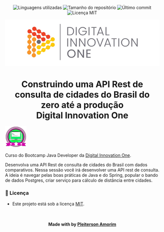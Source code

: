 <!-- Badges session -->
<p align="center">  
  <!-- languages -->
  <img src="https://img.shields.io/github/languages/count/pleiterson/cities-brazil-api-dio?style=social" alt="Linguagens utilizadas">
  <!-- repo size -->
  <img src="https://img.shields.io/github/repo-size/Pleiterson/cities-brazil-api-dio?style=social" alt="Tamanho do repositório">
  <!-- last commit -->
  <img src="https://img.shields.io/github/last-commit/Pleiterson/cities-brazil-api-dio?style=social" alt="Último commit">
  <!-- licence MIT -->
  <img src="https://img.shields.io/github/license/Pleiterson/cities-brazil-api-dio?style=social" alt="Licença MIT">
</p>

<!--Banner session-->
<p align="center">
  <img src="./assets/banner.png" alt="DIO" title="Digital Innovation One">
</p>

<!--About session-->
<h1 align="center">Construindo uma API Rest de consulta de cidades do Brasil do zero até a produção<br>Digital Innovation One</h1>

<img src="./assets/badge.png" title="Badge" width="70" height="70">

Curso do Bootcamp Java Developer da [Digital Innovation One](https://digitalinnovation.one/).

Desenvolva uma API Rest de consulta de cidades do Brasil com dados comparativos. Nessa sessão você irá desenvolver uma API rest de consulta. A ideia é navegar pelas boas práticas de Java e do Spring, popular o bando de dados Postgres, criar serviço para cálculo de distância entre cidades.

<!--License session-->
<h3>📝 Licença</h3>

- Este projeto está sob a licença [MIT](./LICENSE).

<!--Bottom session-->
<br><h4 align=center>Made with by <a target="_blank" href="https://pleiterson.vercel.app" >Pleiterson Amorim</a></h4>
